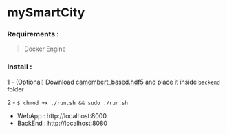 # mySmartCity


### Requirements :
> Docker Engine

### Install :
1 - (Optional) Download [camembert_based.hdf5](https://drive.google.com/file/d/1M1NMdJiTr6zX2gu86yUn2aCHmsahA_iv/view?usp=sharing) and place it inside `backend` folder

2 - `$ chmod +x ./run.sh && sudo ./run.sh`

  - WebApp : http://localhost:8000
  - BackEnd : http://localhost:8080
